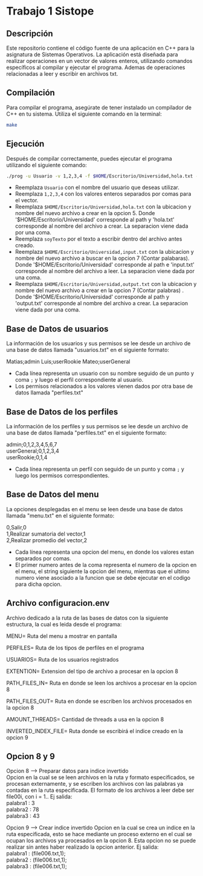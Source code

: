 # Trabajo 1 Sistope

## Descripción

Este repositorio contiene el código fuente de una aplicación en C++ para la asignatura de Sistemas Operativos. La aplicación está diseñada para realizar operaciones en un vector de valores enteros, utilizando comandos específicos al compilar y ejecutar el programa. Ademas de operaciones relacionadas a leer y escribir en archivos txt.

## Compilación

Para compilar el programa, asegúrate de tener instalado un compilador de C++ en tu sistema. Utiliza el siguiente comando en la terminal:

```bash
make
```


## Ejecución

Después de compilar correctamente, puedes ejecutar el programa utilizando el siguiente comando:

```bash
./prog -u Usuario -v 1,2,3,4 -f $HOME/Escritorio/Universidad,hola.txt -t soyTexto -i $HOME/Escritorio/Universidad,input.txt -o $HOME/Escritorio/Universidad,output.txt
```

- Reemplaza `Usuario` con el nombre del usuario que deseas utilizar.
- Reemplaza `1,2,3,4` con los valores enteros separados por comas para el vector.
- Reemplaza `$HOME/Escritorio/Universidad,hola.txt` con la ubicacion y nombre del nuevo archivo a crear en la opcion 5. Donde '$HOME/Escritorio/Universidad' corresponde al path y 'hola.txt' corresponde al nombre del archivo a crear. La separacion viene dada por una coma.
- Reemplaza `soyTexto` por el texto a escribir dentro del archivo antes creado.
- Reemplaza `$HOME/Escritorio/Universidad,input.txt` con la ubicacion y nombre del nuevo archivo a buscar en la opcion 7 (Contar palabaras). Donde '$HOME/Escritorio/Universidad' corresponde al path e 'input.txt' corresponde al nombre del archivo a leer. La separacion viene dada por una coma.
- Reemplaza `$HOME/Escritorio/Universidad,output.txt` con la ubicacion y nombre del nuevo archivo a crear en la opcion 7 (Contar palabras) . Donde '$HOME/Escritorio/Universidad' corresponde al path y 'output.txt' corresponde al nombre del archivo a crear. La separacion viene dada por una coma.

## Base de Datos de usuarios

La información de los usuarios y sus permisos se lee desde un archivo de una base de datos llamada "usuarios.txt" en el siguiente formato:

Matias;admin 
Luis;userRookie
Mateo;userGeneral


- Cada línea representa un usuario con su nombre seguido de un punto y coma `;` y luego el perfil correspondiente al usuario.
- Los permisos relacionados a los valores vienen dados por otra base de datos llamada "perfiles.txt"

## Base de Datos de los perfiles

La información de los perfiles y sus permisos se lee desde un archivo de una base de datos llamada "perfiles.txt" en el siguiente formato:

admin;0,1,2,3,4,5,6,7  
userGeneral;0,1,2,3,4  
userRookie;0,1,4  

- Cada línea representa un perfil con seguido de un punto y coma `;` y luego los permisos correspondientes.

## Base de Datos del menu
La opciones desplegadas en el menu se leen desde una base de datos llamada "menu.txt" en el siguiente formato:

0,Salir,0  
1,Realizar sumatoria del vector,1  
2,Realizar promedio del vector,2  



- Cada línea representa una opcion del menu, en donde los valores estan separados por comas.
- El primer numero antes de la coma representa el numero de la opcion en el menu, el string siguiente la opcion del menu, mientras que el ultimo numero viene asociado a la funcion que se debe ejecutar en el codigo para dicha opcion.

## Archivo configuracion.env  

Archivo dedicado a la ruta de las bases de datos con la siguiente estructura, la cual es leida desde el programa:

MENU= Ruta del menu a mostrar en pantalla  

PERFILES= Ruta de los tipos de perfiles en el programa  

USUARIOS= Ruta de los usuarios registrados  

EXTENTION= Extension del tipo de archivo a procesar en la opcion 8  

PATH_FILES_IN= Ruta en donde se leen los archivos a procesar en la opcion 8  

PATH_FILES_OUT= Ruta en donde se escriben los archivos procesados en la opcion 8  

AMOUNT_THREADS= Cantidad de threads a usa en la opcion 8  

INVERTED_INDEX_FILE= Ruta donde se escribirá el indice creado en la opcion 9  

## Opcion 8 y 9  
Opcion 8 --> Preparar datos para indice invertido  
Opcion en la cual se se leen archivos en la ruta y formato especificados, se procesan externamente, y se escriben los archivos con las palabras ya contadas en la ruta especificada. El formato de los archivos a leer debe ser file00i, con i = 1.. Ej salida:  
palabra1 : 3  
palabra2 : 78  
palabra3 : 43  

Opcion 9 --> Crear indice invertido
Opcion en la cual se crea un indice en la ruta especificada, esto se hace mediante un proceso externo en el cual se ocupan los archivos ya procesados en la opcion 8. Esta opcion no se puede realizar sin antes haber realizado la opcion anterior. Ej salida:  
palabra1 : (file006.txt,1);  
palabra2 : (file006.txt,1);  
palabra3 : (file006.txt,1);    



